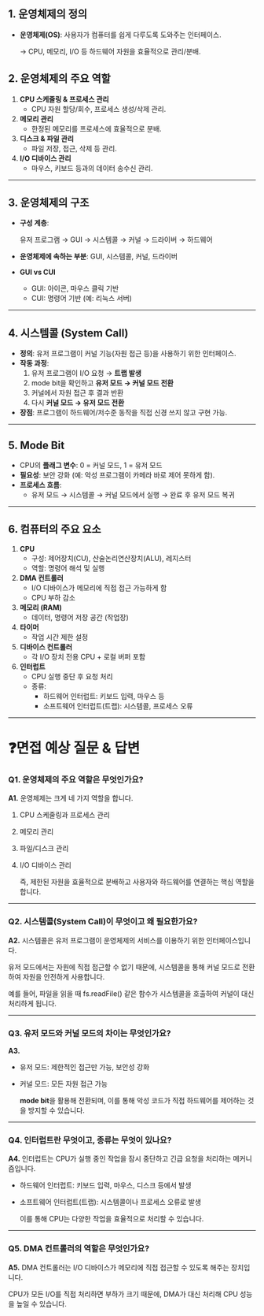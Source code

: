 ## **1. 운영체제의 정의**

- **운영체제(OS)**: 사용자가 컴퓨터를 쉽게 다루도록 도와주는 인터페이스.

  → CPU, 메모리, I/O 등 하드웨어 자원을 효율적으로 관리/분배.


## **2. 운영체제의 주요 역할**

1. **CPU 스케줄링 & 프로세스 관리**
    - CPU 자원 할당/회수, 프로세스 생성/삭제 관리.
2. **메모리 관리**
    - 한정된 메모리를 프로세스에 효율적으로 분배.
3. **디스크 & 파일 관리**
    - 파일 저장, 접근, 삭제 등 관리.
4. **I/O 디바이스 관리**
    - 마우스, 키보드 등과의 데이터 송수신 관리.

---

## **3. 운영체제의 구조**

- **구성 계층**:

  유저 프로그램 → GUI → 시스템콜 → 커널 → 드라이버 → 하드웨어

- **운영체제에 속하는 부분**: GUI, 시스템콜, 커널, 드라이버
- **GUI vs CUI**
    - GUI: 아이콘, 마우스 클릭 기반
    - CUI: 명령어 기반 (예: 리눅스 서버)

---

## **4. 시스템콜 (System Call)**

- **정의**: 유저 프로그램이 커널 기능(자원 접근 등)을 사용하기 위한 인터페이스.
- **작동 과정**:
    1. 유저 프로그램이 I/O 요청 → **트랩 발생**
    2. mode bit을 확인하고 **유저 모드 → 커널 모드 전환**
    3. 커널에서 자원 접근 후 결과 반환
    4. 다시 **커널 모드 → 유저 모드 전환**
- **장점**: 프로그램이 하드웨어/저수준 동작을 직접 신경 쓰지 않고 구현 가능.

---

## **5. Mode Bit**

- CPU의 **플래그 변수**: 0 = 커널 모드, 1 = 유저 모드
- **필요성**: 보안 강화 (예: 악성 프로그램이 카메라 바로 제어 못하게 함).
- **프로세스 흐름**:
    - 유저 모드 → 시스템콜 → 커널 모드에서 실행 → 완료 후 유저 모드 복귀

---

## **6. 컴퓨터의 주요 요소**

1. **CPU**
    - 구성: 제어장치(CU), 산술논리연산장치(ALU), 레지스터
    - 역할: 명령어 해석 및 실행
2. **DMA 컨트롤러**
    - I/O 디바이스가 메모리에 직접 접근 가능하게 함
    - CPU 부하 감소
3. **메모리 (RAM)**
    - 데이터, 명령어 저장 공간 (작업장)
4. **타이머**
    - 작업 시간 제한 설정
5. **디바이스 컨트롤러**
    - 각 I/O 장치 전용 CPU + 로컬 버퍼 포함
6. **인터럽트**
    - CPU 실행 중단 후 요청 처리
    - 종류:
        - 하드웨어 인터럽트: 키보드 입력, 마우스 등
        - 소프트웨어 인터럽트(트랩): 시스템콜, 프로세스 오류

---

# **❓면접 예상 질문 & 답변**

### **Q1. 운영체제의 주요 역할은 무엇인가요?**

**A1.** 운영체제는 크게 네 가지 역할을 합니다.

1. CPU 스케줄링과 프로세스 관리
2. 메모리 관리
3. 파일/디스크 관리
4. I/O 디바이스 관리

   즉, 제한된 자원을 효율적으로 분배하고 사용자와 하드웨어를 연결하는 핵심 역할을 합니다.


---

### **Q2. 시스템콜(System Call)이 무엇이고 왜 필요한가요?**

**A2.** 시스템콜은 유저 프로그램이 운영체제의 서비스를 이용하기 위한 인터페이스입니다.

유저 모드에서는 자원에 직접 접근할 수 없기 때문에, 시스템콜을 통해 커널 모드로 전환하여 자원을 안전하게 사용합니다.

예를 들어, 파일을 읽을 때 fs.readFile() 같은 함수가 시스템콜을 호출하여 커널이 대신 처리하게 됩니다.

---

### **Q3. 유저 모드와 커널 모드의 차이는 무엇인가요?**

**A3.**

- 유저 모드: 제한적인 접근만 가능, 보안성 강화
- 커널 모드: 모든 자원 접근 가능

  **mode bit**을 활용해 전환되며, 이를 통해 악성 코드가 직접 하드웨어를 제어하는 것을 방지할 수 있습니다.


---

### **Q4. 인터럽트란 무엇이고, 종류는 무엇이 있나요?**

**A4.** 인터럽트는 CPU가 실행 중인 작업을 잠시 중단하고 긴급 요청을 처리하는 메커니즘입니다.

- 하드웨어 인터럽트: 키보드 입력, 마우스, 디스크 등에서 발생
- 소프트웨어 인터럽트(트랩): 시스템콜이나 프로세스 오류로 발생

  이를 통해 CPU는 다양한 작업을 효율적으로 처리할 수 있습니다.


---

### **Q5. DMA 컨트롤러의 역할은 무엇인가요?**

**A5.** DMA 컨트롤러는 I/O 디바이스가 메모리에 직접 접근할 수 있도록 해주는 장치입니다.

CPU가 모든 I/O를 직접 처리하면 부하가 크기 때문에, DMA가 대신 처리해 CPU 성능을 높일 수 있습니다.